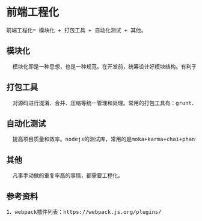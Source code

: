 # 前端工程化
<pre>
前端工程化= 模块化 + 打包工具 + 自动化测试 + 其他。
</pre>
## 模块化
<pre>
  模块化即是一种思想，也是一种规范。在开发前，统筹设计好模块结构。有利于项目标准化、多人合作、后期维护。
</pre>
## 打包工具
<pre>
  对源码进行混淆、合并、压缩等统一管理和处理。常用的打包工具有：grunt、gulp、webpack、fis3、yoman等。我们期望采用webpack+fis3模式。webpack有丰富的社区加载器，满足现在所以框架的解析和加载处理。fis3的优点是打包快速、cdn能力、远程部署能力。
</pre>
## 自动化测试
<pre>
  提高项目质量和效率。nodejs的测试库，常用的是moka+karma+chai+phantomjs等
</pre>
## 其他
<pre>
  凡事手动做的重复率高的事情，都需要工程化。
</pre>
## 参考资料
<pre>
1、webpack插件列表：https://webpack.js.org/plugins/
</pre>